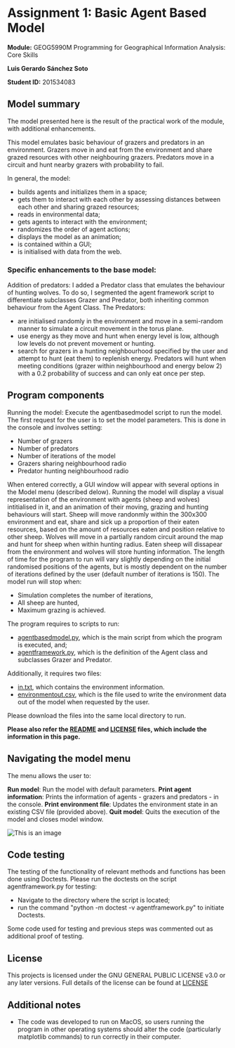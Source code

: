 
# **Assignment 1:** Basic Agent Based Model

**Module:** GEOG5990M Programming for Geographical Information Analysis: Core Skills

**Luis Gerardo Sánchez Soto**

**Student ID:** 201534083

## Model summary

The model presented here is the result of the practical work of the module, with additional enhancements.

This model emulates basic behaviour of grazers and predators in an environment. Grazers move in and eat from the environment and share grazed resources with other neighbouring grazers. Predators move in a circuit and hunt nearby grazers with probability to fail.

In general, the model:
- builds agents and initializes them in a space;
- gets them to interact with each other by assessing distances between each other and sharing grazed resources;
- reads in environmental data;
- gets agents to interact with the environment;
- randomizes the order of agent actions;
- displays the model as an animation;
- is contained within a GUI;
- is initialised with data from the web.

### Specific enhancements to the base model:
Addition of predators: I added a Predator class that emulates the behaviour of hunting wolves. To do so, I segmented the agent framework script to differentiate subclasses Grazer and Predator, both inheriting common behaviour from the Agent Class.
The Predators:
- are initialised randomly in the environment and move in a semi-random manner to simulate a circuit movement in the torus plane.
- use energy as they move and hunt when energy level is low, although low levels do not prevent movement or hunting.
- search for grazers in a hunting neighbourhood specified by the user and attempt to hunt (eat them) to replenish energy. Predators will hunt when meeting conditions (grazer within neighbourhood and energy below 2) with a 0.2 probability of success and can only eat once per step.

## Program components
Running the model:
Execute the agentbasedmodel script to run the model. The first request for the user is to set the model parameters. This is done in the console and involves setting:

- Number of grazers
- Number of predators
- Number of iterations of the model
- Grazers sharing neighbourhood radio
- Predator hunting neighbourhood radio

When entered correctly, a GUI window will appear with several options in the Model menu (described delow). Running the model will display a visual representation of the environment with agents (sheep and wolves) intitialised in it, and an animation of their moving, grazing and hunting behaviours will start. Sheep will move randonmly within the 300x300 environment and eat, share and sick up a proportion of their eaten resources, based on the amount of resources eaten and position relative to other sheep. Wolves will move in a partially random circuit around the map and hunt for sheep when within hunting radius. Eaten sheep will dissapear from the environment and wolves will store hunting information. The length of time for the program to run will vary slightly depending on the initial randomised positions of the agents, but is mostly dependent on the number of iterations defined by the user (default number of iterations is 150). The model run will stop when:
- Simulation completes the number of iterations,
- All sheep are hunted,
- Maximum grazing is achieved.

The program requires to scripts to run:
- [agentbasedmodel.py](https://sanluige.github.io/ABM/agentbasedmodel.py), which is the main script from which the program is executed, and;
- [agentframework.py](https://sanluige.github.io/ABM/agentframework.py), which is the definition of the Agent class and subclasses Grazer and Predator.

Additionally, it requires two files:
- [in.txt](https://sanluige.github.io/ABM/in.txt), which contains the environment information.
- [environmentout.csv](https://sanluige.github.io/ABM/environmentout.csv), which is the file used to write the environment data out of the model when requested by the user.

Please download the files into the same local directory to run.

**Please also refer the [README](https://sanluige.github.io/ABM/README) and [LICENSE](https://sanluige.github.io/ABM/LICENCE) files, which include the information in this page.**

## Navigating the model menu

The menu allows the user to:

**Run model**: Run the model with default parameters.
**Print agent information**: Prints the information of agents - grazers and predators - in the console.
**Print environment file**: Updates the environment state in an existing CSV file (provided above).
**Quit model**: Quits the execution of the model and closes model window.

![This is an image](https://sanluige.github.io/ABM/Model_menu.png)

## Code testing

The testing of the functionality of relevant methods and functions has been done using Doctests. Please run the doctests on the script agentframework.py for testing:
- Navigate to the directory where the script is located;
- run the command "python -m doctest -v agentframework.py" to initiate Doctests.

Some code used for testing and previous steps was commented out as additional proof of testing.

## License

This projects is licensed under the GNU GENERAL PUBLIC LICENSE v3.0 or any later versions. Full details of the license can be found at [LICENSE](https://www.gnu.org/licenses/lgpl-3.0.md)

## Additional notes

- The code was developed to run on MacOS, so users running the program in other operating systems should alter the code (particularly matplotlib commands) to run correctly in their computer.
